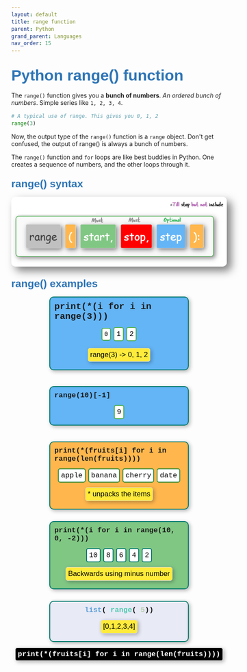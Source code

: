 ```yaml
---
layout: default
title: range function
parent: Python
grand_parent: Languages
nav_order: 15
---
```


## <span style="font-family: 'Comic Sans MS', cursive, sans-serif; color: #2E75B6; font-size: 1.7em;">Python range() function</span>

The `range()` function gives you a **bunch of numbers**. _An ordered bunch of numbers_. Simple series like `1, 2, 3, 4`.

```python
# A typical use of range. This gives you 0, 1, 2
range(3)
```

Now, the output type of the `range()` function is a `range` object. Don't get confused, the output of range() is always a bunch of numbers. 

The `range()` function and `for` loops are like best buddies in Python. One creates a sequence of numbers, and the other loops through it.

### <span style="font-family: 'Comic Sans MS', cursive, sans-serif; color: #2E75B6; font-size: 1.5em;">range() syntax</span>



<img src="images/custom-image-2024-07-29-13-44-27.png" style="box-shadow: 10px 10px 20px rgba(0, 0, 0, 0.5); border: none; border-radius: 10px;">



### <span style="font-family: 'Comic Sans MS', cursive, sans-serif; color: #2E75B6; font-size: 1.5em;">range() examples</span>

<div style="padding: 10px; border: 2px solid #00796b; box-shadow: 3px 3px 10px rgba(0, 0, 0, 0.3); border-radius: 10px; background-color: #64B5F6; margin: 10px auto; width: 60%; max-width: 800px; position: relative; font-family: 'Courier New', Courier, monospace; overflow-wrap: break-word;">
    <div style="margin-bottom: 10px;">
        <span style="font-size: 1.5em; font-weight: bold;">print(*(i for i in range(3)))</span>
    </div>
    <div style="display: flex; justify-content: center; align-items: center; margin-bottom: 10px;">
        <div style="padding: 5px; border: 2px solid #4CAF50; border-radius: 5px; background-color: #ffffff; margin: 3px;">
            <span style="font-size: 1em; color: #000;">0</span>
        </div>
        <div style="padding: 5px; border: 2px solid #4CAF50; border-radius: 5px; background-color: #ffffff; margin: 3px;">
            <span style="font-size: 1.2em; color: #000;">1</span>
        </div>
        <div style="padding: 5px; border: 2px solid #4CAF50; border-radius: 5px; background-color: #ffffff; margin: 3px;">
            <span style="font-size: 1.2em; color: #000;">2</span>
        </div>
    </div>
    <div style="display: flex; justify-content: center; align-items: center; margin: 5px;">
        <div style="padding: 5px; border: 1px solid #ddd; box-shadow: 3px 3px 10px rgba(0, 0, 0, 0.3); border-radius: 5px; background-color: #ffeb3b; margin: 3px;font-family: 'Comic Sans MS', sans-serif;">
            <span style="font-size: 1.2em; color: #000;">range(3) -> 0, 1, 2</span>
        </div>
    </div>
</div>

<br>

<div style="padding: 10px; border: 2px solid #00796b; box-shadow: 3px 3px 10px rgba(0, 0, 0, 0.3); border-radius: 10px; background-color: #64B5F6; margin: 10px auto; width: 60%; position: relative; font-family: 'Courier New', Courier, monospace;">
    <div style="margin-bottom: 10px;">
        <span style="font-size: 1.2em; font-weight: bold;">range(10)[-1]</span>
    </div>
    <div style="display: flex; justify-content: center; align-items: center;">
        <div style="padding: 5px; border: 2px solid #4CAF50; border-radius: 5px; background-color: #ffffff; margin: 3px;">
            <span style="font-size: 1.2em; color: #000;">9</span>
        </div>
    </div>
</div>


<br>

<div style="padding: 10px; border: 2px solid #00796b; box-shadow: 3px 3px 10px rgba(0, 0, 0, 0.3); border-radius: 10px; background-color: #FFB74D; margin: 10px auto; width: 60%; position: relative; font-family: 'Courier New', Courier, monospace;">
  <div style="margin-bottom: 10px;display: flex; justify-content: center; align-items: center;">
        <span style="font-size: 1.2em; font-weight: bold;">print(*(fruits[i] for i in range(len(fruits))))</span>
    </div>
    <div style="display: flex; justify-content: center; align-items: center;">
        <div style="padding: 5px; border: 2px solid #388e3c; border-radius: 5px; background-color: #ffffff; margin: 3px;">
            <span style="font-size: 1.2em; color: #000;">apple</span>
        </div>
        <div style="padding: 5px; border: 2px solid #388e3c; border-radius: 5px; background-color: #ffffff; margin: 3px;">
            <span style="font-size: 1.2em; color: #000;">banana</span>
        </div>
        <div style="padding: 5px; border: 2px solid #388e3c; border-radius: 5px; background-color: #ffffff; margin: 3px;">
            <span style="font-size: 1.2em; color: #000;">cherry</span>
        </div>
        <div style="padding: 5px; border: 2px solid #388e3c; border-radius: 5px; background-color: #ffffff; margin: 3px;">
            <span style="font-size: 1.2em; color: #000;">date</span>
        </div>
    </div>
    <div style="display: flex; justify-content: center; align-items: center; margin: 5px;">
        <div style="padding: 5px; border: 1px solid #ddd; box-shadow: 3px 3px 10px rgba(0, 0, 0, 0.3); border-radius: 5px; background-color: #ffeb3b; margin: 3px;font-family: 'Comic Sans MS', sans-serif;">
            <span style="font-size: 1.2em; color: #000;">* unpacks the items</span>
        </div>
    </div>
</div>

<br>


<div style="padding: 10px; border: 2px solid #00796b; box-shadow: 3px 3px 10px rgba(0, 0, 0, 0.3); border-radius: 10px; background-color: #81C784; margin: 10px auto; width: 60%; margin: 0 auto; position: relative; font-family: 'Courier New', Courier, monospace;">
    <div style="margin-bottom: 10px;display: flex; justify-content: center; align-items: center;"">
        <span style="font-size: 1.2em; font-weight: bold;">print(*(i for i in range(10, 0, -2)))</span>
    </div>
    <div style="display: flex; justify-content: center; align-items: center;">
        <div style="padding: 5px; border: 2px solid #00796b; border-radius: 5px; background-color: #ffffff; margin: 3px;">
            <span style="font-size: 1.2em; color: #000;">10</span>
        </div>
        <div style="padding: 5px; border: 2px solid #00796b; border-radius: 5px; background-color: #ffffff; margin: 3px;">
            <span style="font-size: 1.2em; color: #000;">8</span>
        </div>
        <div style="padding: 5px; border: 2px solid #00796b; border-radius: 5px; background-color: #ffffff; margin: 3px;">
            <span style="font-size: 1.2em; color: #000;">6</span>
        </div>
        <div style="padding: 5px; border: 2px solid #00796b; border-radius: 5px; background-color: #ffffff; margin: 3px;">
            <span style="font-size: 1.2em; color: #000;">4</span>
        </div>
        <div style="padding: 5px; border: 2px solid #00796b; border-radius: 5px; background-color: #ffffff; margin: 3px;">
            <span style="font-size: 1.2em; color: #000;">2</span>
        </div>
    </div>
<div style="display: flex; justify-content: center; align-items: center; margin: 5px;">
<div style="padding: 5px; border: 1px solid #ddd; box-shadow: 3px 3px 10px rgba(0, 0, 0, 0.3); border-radius: 5px; background-color: #ffeb3b; margin: 3px;font-family: 'Comic Sans MS', sans-serif;">
    <span style="font-size: 1.2em; color: #000;">Backwards using minus number</span>
</div>
</div>
</div>

<br>

<div style="padding: 10px; border: 2px solid #00796b; box-shadow: 3px 3px 10px rgba(0, 0, 0, 0.3); border-radius: 10px; background-color: #e8eaf6; margin: 10px auto; width: 60%; position: relative; font-family: 'Courier New', Courier, monospace;">
    <div style="margin-bottom: 10px; display: flex; justify-content: center; align-items: center;">
        <span style="font-size: 1.2em; font-weight: bold;">
            <span style="color: #569CD6;">list</span>(
            <span style="color: #4EC9B0;">range</span>(
            <span style="color: #B5CEA8;">5</span>))
        </span>
    </div>
    <div style="display: flex; justify-content: center; align-items: center; margin: 5px;">
    <div style="padding: 5px; border: 1px solid #ddd; box-shadow: 3px 3px 10px rgba(0, 0, 0, 0.3); border-radius: 5px; background-color: #ffeb3b; margin: 3px;font-family: 'Comic Sans MS', sans-serif;">
        <span style="font-size: 1.2em; color: #000;">[0,1,2,3,4]</span>
    </div>
</div>
</div>

<div style="display: flex; justify-content: center; align-items: center; margin: 5px;">
    <div style="padding: 5px; border: 1px solid #ddd; box-shadow: 3px 3px 10px rgba(0, 0, 0, 0.3); border-radius: 5px; background-color: #000000; margin: 3px;font-family: 'Comic Sans MS', sans-serif;">
        <span style="font-size: 1.2em;color: #fff; font-weight: bold;font-family: 'Courier New', Courier, monospace;">print(*(fruits[i] for i in range(len(fruits))))</span>
    </div>
</div>




